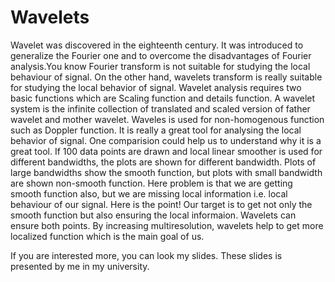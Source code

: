 # Wavelets
Wavelet was discovered in the eighteenth century. It was introduced to generalize the Fourier one and to overcome the disadvantages of Fourier
analysis.You know Fourier transform is not suitable for studying the local behaviour of signal. On the other hand, wavelets transform is really suitable
for studying the local behavior of signal. 
Wavelet analysis requires two basic functions which are Scaling function and details function. A wavelet system is the infinite collection of translated and scaled version of father wavelet and mother wavelet. Waveles is used for non-homogenous function such as Doppler function. It is really a great tool for analysing the local behavior of signal. One comparision could help us to understand why it is a great tool. If 100 data points are drawn and local linear smoother is used for different bandwidths, the plots are shown for different bandwidth. Plots of large bandwidths show the smooth function, but plots with small bandwidth are shown non-smooth function. Here problem is that we are getting smooth function also, but we are missing local information i.e. local behaviour of our signal. Here is the point! Our target is to get not only the smooth function but also ensuring the local informaion. Wavelets can ensure both points. By increasing multiresolution, wavelets help to get more localized function which is the main goal of us. 

If you are interested more, you can look my slides. These slides is presented by me in my university. 
